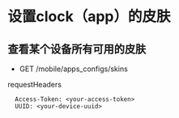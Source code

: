 # 设置clock（app）的皮肤

## 查看某个设备所有可用的皮肤

* GET /mobile/apps_configs/skins

requestHeaders

```
  Access-Token: <your-access-token>
  UUID: <your-device-uuid>
```
